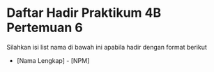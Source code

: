 # Daftar Hadir Praktikum 4B Pertemuan 6
Silahkan isi list nama di bawah ini apabila hadir dengan format berikut

- [Nama Lengkap] - [NPM]
